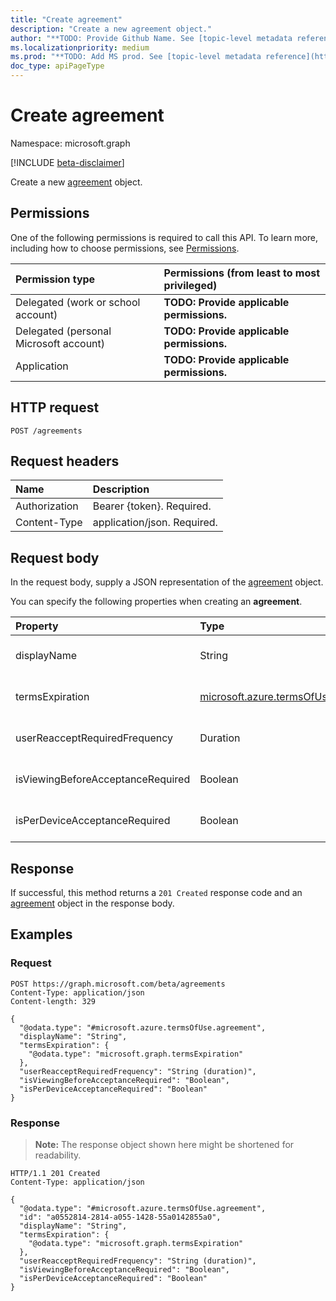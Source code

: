 ```yaml
---
title: "Create agreement"
description: "Create a new agreement object."
author: "**TODO: Provide Github Name. See [topic-level metadata reference](https://msgo.azurewebsites.net/add/document/guidelines/metadata.html#topic-level-metadata)**"
ms.localizationpriority: medium
ms.prod: "**TODO: Add MS prod. See [topic-level metadata reference](https://msgo.azurewebsites.net/add/document/guidelines/metadata.html#topic-level-metadata)**"
doc_type: apiPageType
---
```


# Create agreement
Namespace: microsoft.graph

[!INCLUDE [beta-disclaimer](../../includes/beta-disclaimer.md)]

Create a new [agreement](../resources/agreement.md) object.

## Permissions
One of the following permissions is required to call this API. To learn more, including how to choose permissions, see [Permissions](/graph/permissions-reference).

|Permission type|Permissions (from least to most privileged)|
|:---|:---|
|Delegated (work or school account)|**TODO: Provide applicable permissions.**|
|Delegated (personal Microsoft account)|**TODO: Provide applicable permissions.**|
|Application|**TODO: Provide applicable permissions.**|

## HTTP request

<!-- {
  "blockType": "ignored"
}
-->
``` http
POST /agreements
```

## Request headers
|Name|Description|
|:---|:---|
|Authorization|Bearer {token}. Required.|
|Content-Type|application/json. Required.|

## Request body
In the request body, supply a JSON representation of the [agreement](../resources/agreement.md) object.

You can specify the following properties when creating an **agreement**.

|Property|Type|Description|
|:---|:---|:---|
|displayName|String|**TODO: Add Description** Optional.|
|termsExpiration|[microsoft.azure.termsOfUse.termsExpiration](../resources/termsexpiration.md)|**TODO: Add Description** Optional.|
|userReacceptRequiredFrequency|Duration|**TODO: Add Description** Optional.|
|isViewingBeforeAcceptanceRequired|Boolean|**TODO: Add Description** Optional.|
|isPerDeviceAcceptanceRequired|Boolean|**TODO: Add Description** Optional.|



## Response

If successful, this method returns a `201 Created` response code and an [agreement](../resources/agreement.md) object in the response body.

## Examples

### Request
<!-- {
  "blockType": "request",
  "name": "create_agreement_from_agreements"
}
-->
``` http
POST https://graph.microsoft.com/beta/agreements
Content-Type: application/json
Content-length: 329

{
  "@odata.type": "#microsoft.azure.termsOfUse.agreement",
  "displayName": "String",
  "termsExpiration": {
    "@odata.type": "microsoft.graph.termsExpiration"
  },
  "userReacceptRequiredFrequency": "String (duration)",
  "isViewingBeforeAcceptanceRequired": "Boolean",
  "isPerDeviceAcceptanceRequired": "Boolean"
}
```


### Response
>**Note:** The response object shown here might be shortened for readability.
<!-- {
  "blockType": "response",
  "truncated": true,
  "@odata.type": "microsoft.azure.termsOfUse.agreement"
}
-->
``` http
HTTP/1.1 201 Created
Content-Type: application/json

{
  "@odata.type": "#microsoft.azure.termsOfUse.agreement",
  "id": "a0552814-2814-a055-1428-55a0142855a0",
  "displayName": "String",
  "termsExpiration": {
    "@odata.type": "microsoft.graph.termsExpiration"
  },
  "userReacceptRequiredFrequency": "String (duration)",
  "isViewingBeforeAcceptanceRequired": "Boolean",
  "isPerDeviceAcceptanceRequired": "Boolean"
}
```

